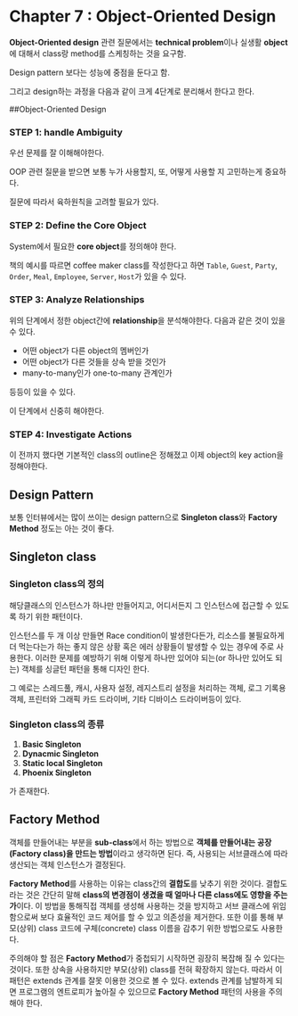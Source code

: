 # Chapter 7 : Object-Oriented Design

**Object-Oriented design** 관련 질문에서는 **technical problem**이나 실생활 **object**에 대해서 class랑 method를 스케칭하는 것을 요구함.

Design pattern 보다는 성능에 중점을 둔다고 함.

그리고 design하는 과정을 다음과 같이 크게 4단계로 분리해서 한다고 한다.



##Object-Oriented Design

### STEP 1: handle Ambiguity

우선 문제를 잘 이해해야한다. 

OOP 관련 질문을 받으면 보통 누가 사용할지, 또, 어떻게 사용할 지 고민하는게 중요하다.

질문에 따라서 육하원칙을 고려할 필요가 있다.



### STEP 2: Define the Core Object

System에서 필요한 **core object**를 정의해야 한다.

책의 예시를 따르면 coffee maker class를 작성한다고 하면 `Table`, `Guest`, `Party`, `Order`, `Meal`, `Employee`, `Server`, `Host`가 있을 수 있다.



### STEP 3: Analyze Relationships

위의 단계에서 정한 object간에 **relationship**을 분석해야한다. 다음과 같은 것이 있을 수 있다.

- 어떤 object가 다른 object의 멤버인가
- 어떤 object가 다른 것들을 상속 받을 것인가
- many-to-many인가 one-to-many 관계인가

등등이 있을 수 있다.

이 단계에서 신중히 해야한다.



### STEP 4: Investigate Actions

이 전까지 했다면 기본적인 class의 outline은 정해졌고 이제 object의 key action을 정해야한다.



## Design Pattern

보통 인터뷰에서는 많이 쓰이는 design pattern으로 **Singleton class**와 **Factory Method** 정도는 아는 것이 좋다.



## Singleton class

### Singleton class의 정의

해당클래스의 인스턴스가 하나만 만들어지고, 어디서든지 그 인스턴스에 접근할 수 있도록 하기 위한 패턴이다.

[^1]: http://ngostar.tistory.com/entry/Singleton-Pattern?category=262762

인스턴스를 두 개 이상 만들면 Race condition이 발생한다든가, 리소스를 불필요하게 더 먹는다는가 하는 좋지 않은 상황 혹은 에러 상황들이 발생할 수 있는 경우에 주로 사용한다. 이러한 문제를 예방하기 위해 이렇게 하나만 있어야 되는(or 하나만 있어도 되는) 객체를 싱글턴 패턴을 통해 디자인 한다.

그 예로는 스레드풀, 캐시, 사용자 설정, 레지스트리 설정을 처리하는 객체, 로그 기록용 객체, 프린터와 그래픽 카드 드라이버, 기타 디바이스 드라이버등이 있다.



### Singleton class의 종류

[^1]: c++ 기준으로 작성하였습니다.

1. **Basic Singleton**
2. **Dynacmic Singleton**
3. **Static local Singleton**
4. **Phoenix Singleton**

가 존재한다.



## Factory Method

[^1]: http://jdm.kr/blog/180와 http://ngostar.tistory.com/entry/Factory-Pattern를 참고하였습니다 .

객체를 만들어내는 부분을 **sub-class**에서 하는 방법으로 **객체를 만들어내는 공장(Factory class)을 만드는 방법**이라고 생각하면 된다. 즉, 사용되는 서브클래스에 따라 생산되는 객체 인스턴스가 결정된다.

**Factory Method**를 사용하는 이유는 class간의 **결합도**를 낮추기 위한 것이다. 결합도라는 것은 간단히 말해 **class의 변경점이 생겼을 때 얼마나 다른 class에도 영향을 주는가**이다. 이 방법을 통해직접 객체를 생성해 사용하는 것을 방지하고 서브 클래스에 위임함으로써 보다 효율적인 코드 제어를 할 수 있고 의존성을 제거한다.  또한 이를 통해 부모(상위) class 코드에 구체(concrete) class 이름을 감추기 위한 방법으로도 사용한다. 

주의해야 할 점은 **Factory Method**가 중첩되기 시작하면 굉장히 복잡해 질 수 있다는 것이다. 또한 상속을 사용하지만 부모(상위) class를 전혀 확장하지 않는다. 따라서 이 패턴은 extends 관계를 잘못 이용한 것으로 볼 수 있다. extends 관계를 남발하게 되면 프로그램의 엔트로피가 높아질 수 있으므로 **Factory Method** 패턴의 사용을 주의해야 한다.



